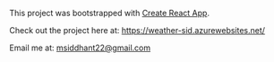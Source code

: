 ﻿This project was bootstrapped with [Create React App](https://github.com/facebookincubator/create-react-app).

Check out the project here at: https://weather-sid.azurewebsites.net/

Email me at: msiddhant22@gmail.com
